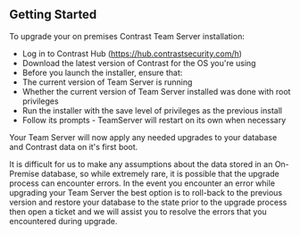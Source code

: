<!--
title: "How to Upgrade Contrast Team Server"
description: "Guidelines for upgrading the EOP TeamServer"
tags: "TeamServer installation troubleshooting"
-->

## Getting Started
To upgrade your on premises Contrast Team Server installation:

* Log in to Contrast Hub (https://hub.contrastsecurity.com/h)
* Download the latest version of Contrast for the OS you're using
* Before you launch the installer, ensure that: 
 * The current version of Team Server is running
 * Whether the current version of Team Server installed was done with root privileges
* Run the installer with the save level of privileges as the previous install
* Follow its prompts - TeamServer will restart on its own when necessary 

Your Team Server will now apply any needed upgrades to your database and Contrast data on it's first boot.

It is difficult for us to make any assumptions about the data stored in an On-Premise database, so while extremely rare, it is possible that the upgrade process can encounter errors. In the event you encounter an error while upgrading your Team Server the best option is to roll-back to the previous version and restore your database to the state prior to the upgrade process then open a ticket and we will assist you to resolve the errors that you encountered during upgrade. 

